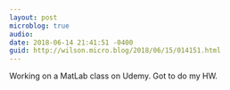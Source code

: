 ```yaml
---
layout: post
microblog: true
audio: 
date: 2018-06-14 21:41:51 -0400
guid: http://wilson.micro.blog/2018/06/15/014151.html
---
```

Working on a MatLab class on Udemy. Got to do my HW.
